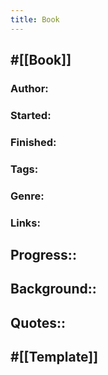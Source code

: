 ```yaml
---
title: Book
---
```


## #[[Book]]
### Author:

### Started:

### Finished:

### Tags:

### Genre:

### Links:

## Progress::

## Background::

## Quotes::

## 

## #[[Template]]
